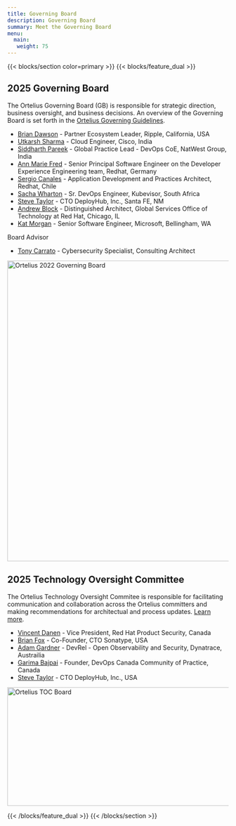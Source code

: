 ```yaml
---
title: Governing Board
description: Governing Board
summary: Meet the Governing Board
menu:
  main:
   weight: 75
---
```


{{< blocks/section color=primary >}}
{{< blocks/feature_dual >}}

## 2025 Governing Board
The Ortelius Governing Board (GB) is responsible for strategic direction, business oversight, and business decisions. An overview of the Governing Board is set forth in the [Ortelius Governing Guidelines](https://ortelius.io/guidelines/). 

- [Brian Dawson](https://www.linkedin.com/in/bvdawson/) - Partner Ecosystem Leader, Ripple, California, USA
- [Utkarsh Sharma](https://www.linkedin.com/in/codewithutkarsh/) - Cloud Engineer, Cisco, India
- [Siddharth Pareek](https://www.linkedin.com/in/siddharthpareek/) - Global Practice Lead - DevOps CoE, NatWest Group, India
- [Ann Marie Fred](https://www.linkedin.com/in/amfred/)  - Senior Principal Software Engineer on the Developer Experience Engineering team, Redhat, Germany
- [Sergio Canales](https://www.linkedin.com/in/sergio-canales-espinoza/) - Application Development and Practices Architect, Redhat, Chile
- [Sacha Wharton](https://www.linkedin.com/in/sachawharton/) - Sr. DevOps Engineer, Kubevisor, South Africa
- [Steve Taylor](https://www.linkedin.com/in/steve-taylor-oms/)  - CTO DeployHub, Inc., Santa FE, NM
- [Andrew Block](https://www.linkedin.com/in/andrewsblock/) - Distinguished Architect, Global Services Office of Technology at Red Hat, Chicago, IL
- [Kat Morgan](https://www.linkedin.com/in/usrbinkat/) - Senior Software Engineer, Microsoft, Bellingham, WA

Board Advisor
- [Tony Carrato](https://www.linkedin.com/in/tonycarrato/) - Cybersecurity Specialist, Consulting Architect 


<div class="col-center">
<img src="/images/2023gb.png" alt="Ortelius 2022 Governing Board" height="685px" width="1328px" />
</div>
<p></p>


## 2025 Technology Oversight Committee
The Ortelius Technology Oversight Commitee is responsible for facilitating communication and collaboration across the Ortelius committers and making recommendations for architectual and process updates. [Learn more](https://github.com/ortelius/ortelius-toc/blob/main/README.md/). 

- [Vincent Danen](https://www.linkedin.com/in/vdanen/) - Vice President, Red Hat Product Security, Canada
- [Brian Fox](https://www.linkedin.com/in/brianefox/) - Co-Founder, CTO Sonatype, USA
- [Adam Gardner](https://www.linkedin.com/in/agardner1/) - DevRel - Open Observability and Security, Dynatrace, Austrailia
- [Garima Bajpai](https://www.linkedin.com/in/garimabajpai/)  - Founder, DevOps Canada Community of Practice, Canada
- [Steve Taylor](https://www.linkedin.com/in/steve-taylor-oms/)  - CTO DeployHub, Inc., USA

<div class="col-center">
<img src="/images/tocboard.png" alt="Ortelius TOC Board" height="270px" width="1250px" />
</div>
<p></p>

{{< /blocks/feature_dual >}}
{{< /blocks/section >}}

